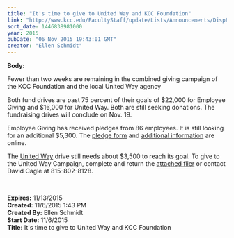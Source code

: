 ```yaml
---
title: "It's time to give to United Way and KCC Foundation"
link: "http://www.kcc.edu/FacultyStaff/update/Lists/Announcements/DispForm.aspx?ID=2073"
sort_date: 1446838981000
year: 2015
pubDate: "06 Nov 2015 19:43:01 GMT"
creator: "Ellen Schmidt"
---
```


<div><b>Body:</b> <div class="ExternalClassB8F26B12268647A1A163FFAB9A6191B1"><p>Fewer than two weeks are remaining in the combined giving campaign of the KCC Foundation and the local United Way agency</p>
<p>Both fund drives are past 75 percent of their goals of $22,000 for Employee Giving and $16,000 for United Way. Both are still seeking donations. The fundraising drives will conclude on Nov. 19.</p>
<p><span>Employee Giving has received pledges from 86 employees. It is still looking for an additional $5,300. The <a href="/Foundation/giving/eg/Pages/contribute.aspx">pledge form</a> and <a href="/Foundation/giving/eg/Pages/default.aspx">additional information</a> are online.</span></p>
<p><span>The <a href="https://www.myunitedway.org/">United Way</a> drive still needs about $3,500 to reach its goal. To give to the United Way Campaign, complete and return the <a href="/FacultyStaff/departments/hr/Documents/2015-2016%20United%20Way%20Pledge%20Form.pdf">attached flier</a> or contact David Cagle at 815-802-8128.</span></p>
<p> </p></div></div>
<div><b>Expires:</b> 11/13/2015</div>
<div><b>Created:</b> 11/6/2015 1:43 PM</div>
<div><b>Created By:</b> Ellen Schmidt</div>
<div><b>Start Date:</b> 11/6/2015</div>
<div><b>Title:</b> It&#39;s time to give to United Way and KCC Foundation</div>
